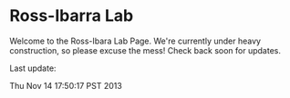 # Ross-Ibarra Lab

Welcome to the Ross-Ibara Lab Page. We're currently under heavy construction, so please excuse the mess! Check back soon for updates. 

Last update:


Thu Nov 14 17:50:17 PST 2013
